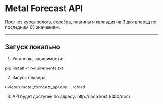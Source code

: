 # Metal Forecast API

Прогноз курса золота, серебра, платины и палладия на 3 дня вперёд по последним 60 значениям.

---

## Запуск локально

1. Установка зависимости:

pip install -r requirements.txt

2. Запуск сервера

uvicorn metal_forecast_api:app --reload

3. API будет доступен по адресу:
http://localhost:8000/docs